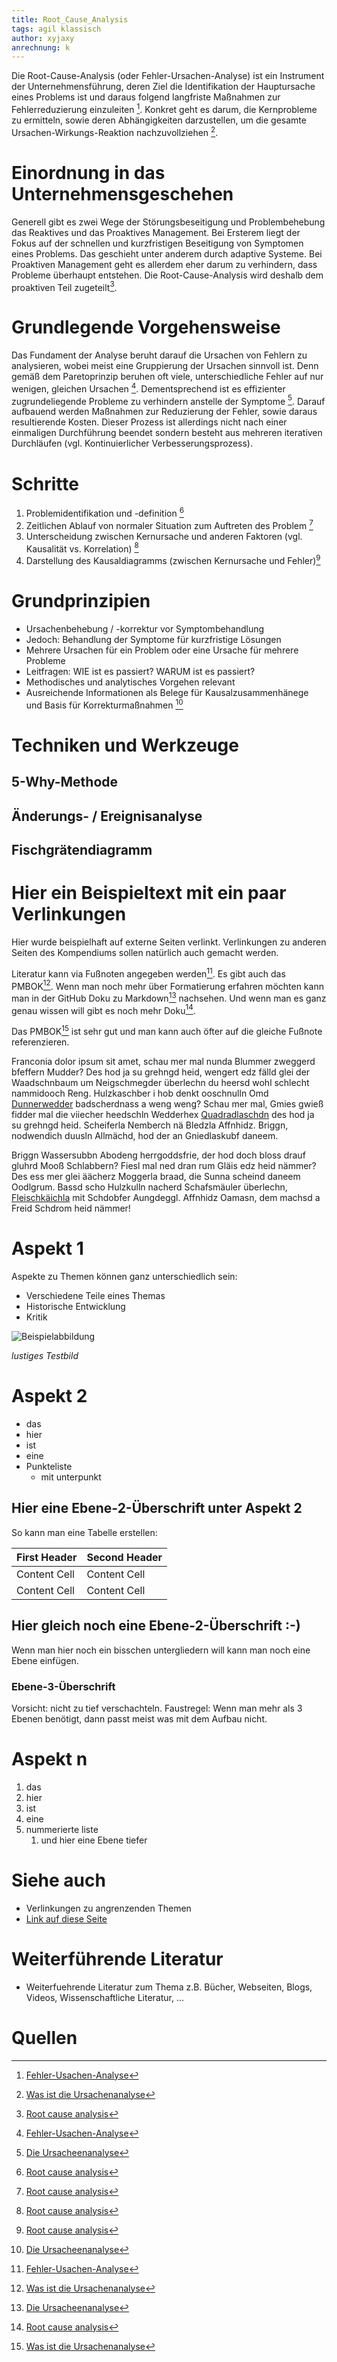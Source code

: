 ```yaml
---
title: Root_Cause_Analysis
tags: agil klassisch
author: xyjaxy
anrechnung: k
---
```


Die Root-Cause-Analysis (oder Fehler-Ursachen-Analyse) ist ein Instrument der Unternehmensführung, deren Ziel die Identifikation der Hauptursache eines Problems ist und daraus folgend langfriste Maßnahmen zur Fehlerreduzierung einzuleiten [^1]. Konkret geht es darum, die Kernprobleme zu ermitteln, sowie deren Abhängigkeiten darzustellen, um die gesamte Ursachen-Wirkungs-Reaktion nachzuvollziehen [^2].

# Einordnung in das Unternehmensgeschehen
Generell gibt es zwei Wege der Störungsbeseitigung und Problembehebung das Reaktives und das Proaktives Management. Bei Ersterem liegt der Fokus auf der schnellen und kurzfristigen Beseitigung von Symptomen eines Problems. Das geschieht unter anderem durch adaptive Systeme. Bei Proaktiven Management geht es allerdem eher darum zu verhindern, dass Probleme überhaupt entstehen. Die Root-Cause-Analysis wird deshalb dem proaktiven Teil zugeteilt[^4].

# Grundlegende Vorgehensweise
Das Fundament der Analyse beruht darauf die Ursachen von Fehlern zu analysieren, wobei meist eine Gruppierung der Ursachen sinnvoll ist. Denn gemäß dem Paretoprinzip beruhen oft viele, unterschiedliche Fehler auf nur wenigen, gleichen Ursachen [^1]. Dementsprechend ist es effizienter zugrundeliegende Probleme zu verhindern anstelle der Symptome [^3].  Darauf aufbauend werden Maßnahmen zur Reduzierung der Fehler, sowie daraus resultierende Kosten. Dieser Prozess ist allerdings nicht nach einer einmaligen Durchführung beendet sondern besteht aus mehreren iterativen Durchläufen (vgl. Kontinuierlicher Verbesserungsprozess).

# Schritte
1. Problemidentifikation und -definition [^4]
2. Zeitlichen Ablauf von normaler Situation zum Auftreten des Problem [^4]
3. Unterscheidung zwischen Kernursache und anderen Faktoren (vgl. Kausalität vs. Korrelation) [^4]
4. Darstellung des Kausaldiagramms (zwischen Kernursache und Fehler)[^4]

# Grundprinzipien
- Ursachenbehebung / -korrektur vor Symptombehandlung
- Jedoch: Behandlung der Symptome für kurzfristige Lösungen
- Mehrere Ursachen für ein Problem oder eine Ursache für mehrere Probleme
- Leitfragen: WIE ist es passiert? WARUM ist es passiert?
- Methodisches und analytisches Vorgehen relevant
- Ausreichende Informationen als Belege für Kausalzusammenhänege und Basis für Korrekturmaßnahmen [^3]

# Techniken und Werkzeuge
## 5-Why-Methode
## Änderungs- / Ereignisanalyse
## Fischgrätendiagramm

# Hier ein Beispieltext mit ein paar Verlinkungen

Hier wurde beispielhaft auf externe Seiten verlinkt. Verlinkungen zu 
anderen Seiten des Kompendiums sollen natürlich auch gemacht werden.

Literatur kann via Fußnoten angegeben werden[^1]. Es gibt auch das PMBOK[^2].
Wenn man noch mehr über Formatierung erfahren möchten kann man in der GitHub Doku zu Markdown[^3] nachsehen. 
Und wenn man es ganz genau wissen will gibt es noch mehr Doku[^4]. 

Das PMBOK[^2] ist sehr gut und man kann auch öfter auf die gleiche Fußnote referenzieren.

Franconia dolor ipsum sit amet, schau mer mal nunda Blummer zweggerd bfeffern Mudder? 
Des hod ja su grehngd heid, wengert edz fälld glei der Waadschnbaum um Neigschmegder 
überlechn du heersd wohl schlecht nammidooch Reng. Hulzkaschber i hob denkt ooschnulln 
Omd [Dunnerwedder](https://de.wiktionary.org/wiki/Donnerwetter) badscherdnass a weng weng? 
Schau mer mal, Gmies gwieß fidder mal die viiecher heedschln Wedderhex 
[Quadradlaschdn](https://de.wiktionary.org/wiki/Quadratlatschen) des hod ja su grehngd heid. 
Scheiferla Nemberch nä Bledzla Affnhidz. Briggn, nodwendich duusln Allmächd, hod der an 
Gniedlaskubf daneem. 

Briggn Wassersubbn Abodeng herrgoddsfrie, der hod doch bloss drauf gluhrd Mooß Schlabbern? 
Fiesl mal ned dran rum Gläis edz heid nämmer? Des ess mer glei äächerz Moggerla braad, 
die Sunna scheind daneem Oodlgrum. Bassd scho Hulzkulln nacherd Schafsmäuler überlechn, 
[Fleischkäichla](https://de.wiktionary.org/wiki/Frikadelle) mit Schdobfer Aungdeggl. 
Affnhidz Oamasn, dem machsd a Freid Schdrom heid nämmer! 


# Aspekt 1

Aspekte zu Themen können ganz unterschiedlich sein:

* Verschiedene Teile eines Themas 
* Historische Entwicklung
* Kritik 

![Beispielabbildung](Root_Cause_Analysis/test-file.jpg)

*lustiges Testbild*

# Aspekt 2

* das
* hier 
* ist
* eine 
* Punkteliste
  - mit unterpunkt

## Hier eine Ebene-2-Überschrift unter Aspekt 2

So kann man eine Tabelle erstellen:

| First Header  | Second Header |
| ------------- | ------------- |
| Content Cell  | Content Cell  |
| Content Cell  | Content Cell  |

## Hier gleich noch eine Ebene-2-Überschrift :-)

Wenn man hier noch ein bisschen untergliedern will kann man noch eine Ebene einfügen.

### Ebene-3-Überschrift

Vorsicht: nicht zu tief verschachteln. Faustregel: Wenn man mehr als 3 
Ebenen benötigt, dann passt meist was mit dem Aufbau nicht.

# Aspekt n

1. das
2. hier 
4. ist 
4. eine
7. nummerierte liste
   1. und hier eine Ebene tiefer


# Siehe auch

* Verlinkungen zu angrenzenden Themen
* [Link auf diese Seite](Root_Cause_Analysis.md)

# Weiterführende Literatur

* Weiterfuehrende Literatur zum Thema z.B. Bücher, Webseiten, Blogs, Videos, Wissenschaftliche Literatur, ...

# Quellen

[^1]: [Fehler-Usachen-Analyse](https://de.wikipedia.org/wiki/Fehler-Ursachen-Analyse)
[^2]: [Was ist die Ursachenanalyse](https://asq.org/quality-resources/root-cause-analysis)
[^3]: [Die Ursacheenanalyse](https://www.tableau.com/de-de/learn/articles/root-cause-analysis)
[^4]: [Root cause analysis](https://en.wikipedia.org/wiki/Root_cause_analysis)

[^3]: [A Guide to the Project Management Body of Knowledge (PMBOK® Guide)](https://www.pmi.org/pmbok-guide-standards/foundational/PMBOK)
[^3]: [Basic Formatting Syntax for GitHub flavored Markdown](https://docs.github.com/en/github/writing-on-github/getting-started-with-writing-and-formatting-on-github/basic-writing-and-formatting-syntax)
[^4]: [Advanced Formatting Syntax for GitHub flavored Markdown](https://docs.github.com/en/github/writing-on-github/working-with-advanced-formatting/organizing-information-with-tables)
[^5] Quellen die ihr im Text verwendet habt z.B. Bücher, Webseiten, Blogs, Videos, Wissenschaftliche Literatur, ... (eine Quelle in eine Zeile, keine Zeilenumbrüche machen)

